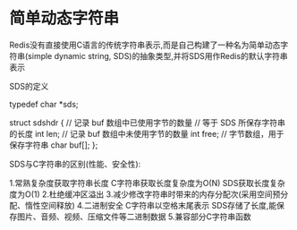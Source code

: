 # 简单动态字符串

Redis没有直接使用C语言的传统字符串表示,而是自己构建了一种名为简单动态字符串(simple dynamic string, SDS)的抽象类型,并将SDS用作Redis的默认字符串表示

SDS的定义

typedef char *sds;

struct sdshdr {
        // 记录 buf 数组中已使用字节的数量
        // 等于 SDS 所保存字符串的长度
        int len;
        // 记录 buf 数组中未使用字节的数量
        int free;
        // 字节数组，用于保存字符串
        char buf[];
};

SDS与C字符串的区别(性能、安全性):

1.常熟复杂度获取字符串长度
    C字符串获取长度复杂度为O(N)
    SDS获取长度复杂度为O(1)
2.杜绝缓冲区溢出
3.减少修改字符串时带来的内存分配次(采用空间预分配、惰性空间释放)
4.二进制安全
    C字符串以空格末尾表示
    SDS存储了长度,能保存图片、音频、视频、压缩文件等二进制数据
5.兼容部分C字符串函数
    
